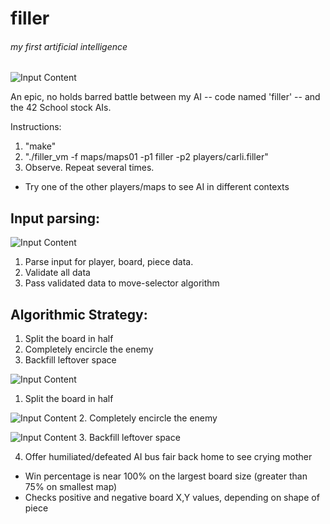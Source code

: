 # filler
###### my first artificial intelligence

![Input Content](https://raw.githubusercontent.com/wobula/filler/master/0.png)

An epic, no holds barred battle between my AI -- code named 'filler' -- and the 42 School stock AIs.

Instructions:
1.  "make"
2.  "./filler_vm -f maps/maps01 -p1 filler -p2 players/carli.filler"
3.  Observe. Repeat several times.
 * Try one of the other players/maps to see AI in different contexts

 ## Input parsing:

![Input Content](https://raw.githubusercontent.com/wobula/filler/master/1.png)
1.  Parse input for player, board, piece data.
2.  Validate all data
3.  Pass validated data to move-selector algorithm

## Algorithmic Strategy:

1.  Split the board in half
2.  Completely encircle the enemy
3.  Backfill leftover space

![Input Content](https://raw.githubusercontent.com/wobula/filler/master/2.png)
1.  Split the board in half

![Input Content](https://raw.githubusercontent.com/wobula/filler/master/3.png)
2.  Completely encircle the enemy

![Input Content](https://raw.githubusercontent.com/wobula/filler/master/4.png)
3.  Backfill leftover space

4.  Offer humiliated/defeated AI bus fair back home to see crying mother
 * Win percentage is near 100% on the largest board size (greater than 75% on smallest map)
 * Checks positive and negative board X,Y values, depending on shape of piece